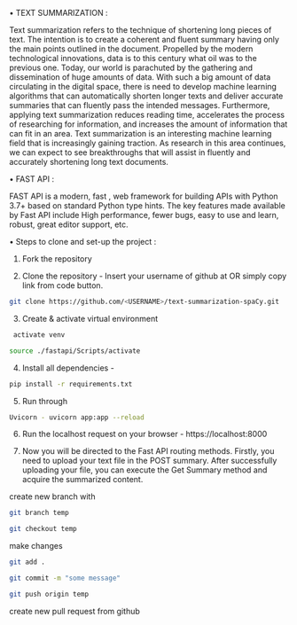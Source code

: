 •	TEXT SUMMARIZATION :

Text summarization refers to the technique of shortening long pieces of text. The intention is to create a coherent and fluent summary having only the main points outlined in the document.
Propelled by the modern technological innovations, data is to this century what oil was to the previous one. Today, our world is parachuted by the gathering and dissemination of huge amounts of data.
With such a big amount of data circulating in the digital space, there is need to develop machine learning algorithms that can automatically shorten longer texts and deliver accurate summaries that can fluently pass the intended messages.
Furthermore, applying text summarization reduces reading time, accelerates the process of researching for information, and increases the amount of information that can fit in an area.
Text summarization is an interesting machine learning field that is increasingly gaining traction. As research in this area continues, we can expect to see breakthroughs that will assist in fluently and accurately shortening long text documents.

•	FAST API :

FAST API is a modern, fast , web framework for building APIs with Python 3.7+ based on standard Python type hints.
The key features made available by Fast API include High performance, fewer bugs, easy to use and learn, robust, great editor support, etc.

•	Steps to clone and set-up the project :

 1) Fork the repository
 
 2) Clone the repository - 
Insert your username of github at <USERNAME> OR simply copy link from code button.
```bash
git clone https://github.com/<USERNAME>/text-summarization-spaCy.git
```
 
 3) Create & activate virtual environment
```bash python -m venv fastapienv
 activate venv 
 ````
 ```bash
 source ./fastapi/Scripts/activate
 ```
 4) Install all dependencies - 
 ```bash 
 pip install -r requirements.txt
 ```
 
 5) Run through 
 ```bash
 Uvicorn - uvicorn app:app --reload
 ```
 
 6) Run the localhost request on your browser - https://localhost:8000
 
 7) Now you will be directed to the Fast API routing methods. Firstly, you need to upload your text file in the POST summary. After successfully uploading your file, you can execute the Get Summary method and acquire the summarized content.


 create new branch with
```bash 
git branch temp
```

```bash 
git checkout temp
```

  make changes

```bash 
git add .
```

```bash 
git commit -m "some message"
```

```bash  
git push origin temp
```

  create new pull request from github
 


